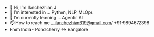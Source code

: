- 👋 Hi, I’m Ilanchezhian J
- 👀 I’m interested in ... Python, NLP, MLOps
- 🌱 I’m currently learning ...  Agentic AI
- 📫 How to reach me ...ilanchezhian619@gmail.com/ +91-9894672398
- From India - Pondicherry <-> Bangalore

<!---
ilanj/ilanj is a ✨ special ✨ repository because its `README.md` (this file) appears on your GitHub profile.
You can click the Preview link to take a look at your changes.
--->
